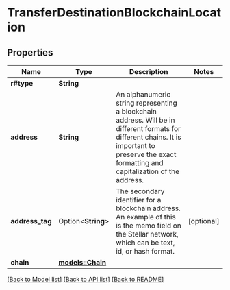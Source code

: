 # TransferDestinationBlockchainLocation

## Properties

Name | Type | Description | Notes
------------ | ------------- | ------------- | -------------
**r#type** | **String** |  | 
**address** | **String** | An alphanumeric string representing a blockchain address. Will be in different formats for different chains. It is important to preserve the exact formatting and capitalization of the address. | 
**address_tag** | Option<**String**> | The secondary identifier for a blockchain address. An example of this is the memo field on the Stellar network, which can be text, id, or hash format. | [optional]
**chain** | [**models::Chain**](Chain.md) |  | 

[[Back to Model list]](../README.md#documentation-for-models) [[Back to API list]](../README.md#documentation-for-api-endpoints) [[Back to README]](../README.md)


